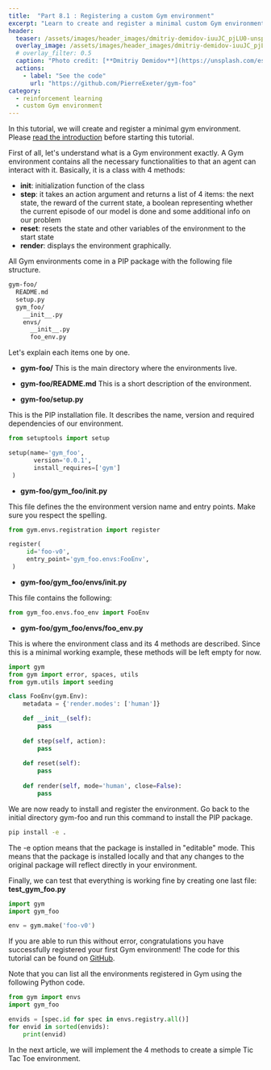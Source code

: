 ```yaml
---
title:  "Part 8.1 : Registering a custom Gym environment"
excerpt: "Learn to create and register a minimal custom Gym environment."
header:
  teaser: /assets/images/header_images/dmitriy-demidov-iuuJC_pjLU0-unsplash.jpg
  overlay_image: /assets/images/header_images/dmitriy-demidov-iuuJC_pjLU0-unsplash.jpg
  # overlay_filter: 0.5
  caption: "Photo credit: [**Dmitriy Demidov**](https://unsplash.com/es/@fotograw?utm_source=unsplash&utm_medium=referral&utm_content=creditCopyText/)"
  actions:
    - label: "See the code"
      url: "https://github.com/PierreExeter/gym-foo"
category:
  - reinforcement learning
  - custom Gym environment
---
```



In this tutorial, we will create and register a minimal gym environment. Please [read the introduction](/_posts/2022-06-24-create-training-environments-with-openAI-gym.md) before starting this tutorial.

First of all, let's understand what is a Gym environment exactly. A Gym environment contains all the necessary functionalities to that an agent can interact with it. Basically, it is a class with 4 methods:
- **__init__**: initialization function of the class
- **step**: it takes an action argument and returns a list of 4 items: the next state, the reward of the current state, a boolean representing whether the current episode of our model is done and some additional info on our problem
- **reset**: resets the state and other variables of the environment to the start state
- **render**: displays the environment graphically.

All Gym environments come in a PIP package with the following file structure.

```bash
gym-foo/
  README.md
  setup.py
  gym_foo/
    __init__.py
    envs/
      __init__.py
      foo_env.py
```

Let's explain each items one by one.

- **gym-foo/**
This is the main directory where the environments live.

- **gym-foo/README.md**
This is a short description of the environment.

- **gym-foo/setup.py**

This is the PIP installation file. It describes the name, version and required dependencies of our environment.

```python
from setuptools import setup

setup(name='gym_foo',
       version='0.0.1',
       install_requires=['gym']
 )
```

- **gym-foo/gym_foo/__init__.py**

This file defines the the environment version name and entry points. Make sure you respect the spelling.

```python
from gym.envs.registration import register

register(
     id='foo-v0',
     entry_point='gym_foo.envs:FooEnv',
 )
```

- **gym-foo/gym_foo/envs/__init__.py**

This file contains the following:

```python
from gym_foo.envs.foo_env import FooEnv
```

- **gym-foo/gym_foo/envs/foo_env.py**

This is where the environment class and its 4 methods are described. Since this is a minimal working example, these methods will be left empty for now.

```python
import gym
from gym import error, spaces, utils
from gym.utils import seeding

class FooEnv(gym.Env):
    metadata = {'render.modes': ['human']}

    def __init__(self):
        pass
  
    def step(self, action):
        pass
  
    def reset(self):
        pass
  
    def render(self, mode='human', close=False):
        pass
```

We are now ready to install and register the environment. Go back to the initial directory gym-foo and run this command to install the PIP package.

```bash
pip install -e .
```

The -e option means that the package is installed in "editable" mode. This means that the package is installed locally and that any changes to the original package will reflect directly in your environment.

Finally, we can test that everything is working fine by creating one last file: **test_gym_foo.py**

```python
import gym
import gym_foo

env = gym.make('foo-v0')
```

If you are able to run this without error, congratulations you have successfully registered your first Gym environment! The code for this tutorial can be found on [GitHub](https://github.com/PierreExeter/gym-foo).

Note that you can list all the environments registered in Gym using the following Python code.
```python
from gym import envs
import gym_foo

envids = [spec.id for spec in envs.registry.all()]
for envid in sorted(envids):
    print(envid)
```

In the next article, we will implement the 4 methods to create a simple Tic Tac Toe environment.
